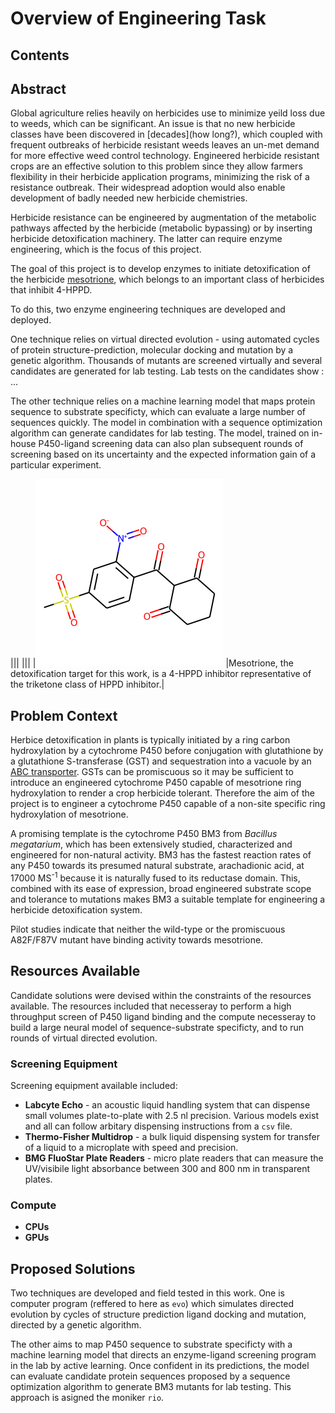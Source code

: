 # Overview of Engineering Task

## Contents

## Abstract
Global agriculture relies heavily on herbicides use to minimize yeild loss due to weeds, which can be significant. 
An issue is that no new herbicide classes have been discovered in [decades](how long?), which coupled with frequent outbreaks of herbicide resistant weeds leaves an un-met demand for more effective weed control technology.
Engineered herbicide resistant crops are an effective solution to this problem since they allow farmers flexibility in their herbicide application programs, minimizing the risk of a resistance outbreak.
Their widespread adoption would also enable development of badly needed new herbicide chemistries.

Herbicide resistance can be engineered by augmentation of the metabolic pathways affected by the herbicide (metabolic bypassing) or by inserting herbicide detoxification machinery.
The latter can require enzyme engineering, which is the focus of this project.

The goal of this project is to develop enzymes to initiate detoxification of the herbicide [mesotrione](https://pubchem.ncbi.nlm.nih.gov/compound/Mesotrione), which belongs to an important class of herbicides that inhibit 4-HPPD.


To do this, two enzyme engineering techniques are developed and deployed. 

One technique relies on virtual directed evolution - using automated cycles of protein structure-prediction, molecular docking and mutation by a genetic algorithm. 
Thousands of mutants are screened virtually and several candidates are generated for lab testing.
Lab tests on the candidates show : ...

The other technique relies on a machine learning model that maps protein sequence to substrate specificty, which can evaluate a large number of sequences quickly.
The model in combination with a sequence optimization algorithm can generate candidates for lab testing.
The model, trained on in-house P450-ligand screening data can also plan subsequent rounds of screening based on its uncertainty and the expected information gain of a particular experiment.

|||
||| 
|![](pix/share/mesotrione.png) |Mesotrione, the detoxification target for this work, is a 4-HPPD inhibitor representative of the triketone class of HPPD inhibitor.|


## Problem Context
Herbice detoxification in plants is typically initiated by a ring carbon hydroxylation by a cytochrome P450 before conjugation with glutathione by a glutathione S-transferase (GST) and sequestration into a vacuole by an [ABC transporter](really?).
GSTs can be promiscuous so it may be sufficient to introduce an engineered cytochrome P450 capable of mesotrione ring hydroxylation to render a crop herbicide tolerant.
Therefore the aim of the project is to engineer a cytochrome P450 capable of a non-site specific ring hydroxylation of mesotrione.

A promising template is the cytochrome P450 BM3 from *Bacillus megatarium*, which has been extensively studied, characterized and engineered for non-natural activity.
BM3 has the fastest reaction rates of any P450 towards its presumed natural substrate, arachadionic acid, at 17000 MS<sup>-1</sup> because it is naturally fused to its reductase domain.
This, combined with its ease of expression, broad engineered substrate scope and  tolerance to mutations makes BM3 a suitable template for engineering a herbicide detoxification system.

Pilot studies indicate that neither the wild-type or the promiscuous A82F/F87V mutant have binding activity towards mesotrione.

## Resources Available
Candidate solutions were devised within the constraints of the resources available.
The resources included that necesseray to perform a high throughput screen of P450 ligand binding and the compute necesseray to build a large neural model of sequence-substrate specificty, and to run rounds of virtual directed evolution.

### Screening Equipment
Screening equipment available included:

- **Labcyte Echo** - an acoustic liquid handling system that can dispense small volumes plate-to-plate with 2.5 nl precision. Various models exist and all can follow arbitary dispensing instructions from a `csv` file.
- **Thermo-Fisher Multidrop** - a bulk liquid dispensing system for transfer of a liquid to a microplate with speed and precision.
- **BMG FluoStar Plate Readers** - micro plate readers that can measure the UV/visibile light absorbance between 300 and 800 nm in transparent plates.

### Compute

- **CPUs**
- **GPUs**

## Proposed Solutions
Two techniques are developed and field tested in this work. 
One is computer program (reffered to here as `evo`) which simulates directed evolution by cycles of structure prediction ligand docking and mutation, directed by a genetic algorithm.

The other aims to map P450 sequence to substrate specificty with a machine learning model that directs an enzyme-ligand screening program in the lab by active learning.
Once confident in its predictions, the model can evaluate candidate protein sequences proposed by a sequence optimization algorithm to generate BM3 mutants for lab testing.
This approach is asigned the moniker `rio`.
